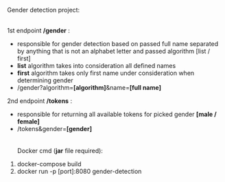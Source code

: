 Gender detection project:<br><br>

1st endpoint **/gender** :
- responsible for gender detection based on passed full name separated by anything that is not an alphabet letter and passed algorithm [list / first]
- **list** algorithm takes into consideration all defined names
- **first** algorithm takes only first name under consideration when determining gender
- /gender?algorithm=**[algorithm]**&name=**[full name]**

2nd endpoint **/tokens** :
- responsible for returning all available tokens for picked gender **[male / female]**
- /tokens&gender=**[gender]**
<br><br><br>
Docker cmd (**jar** file required):
1. docker-compose build
2. docker run -p [port]:8080 gender-detection